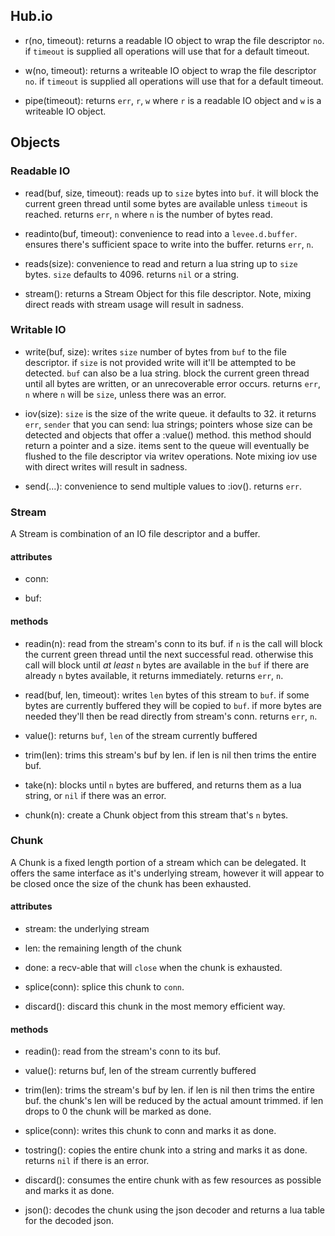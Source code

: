 ## Hub.io

* r(no, timeout):
  returns a readable IO object to wrap the file descriptor `no`. if `timeout`
  is supplied all operations will use that for a default timeout.

* w(no, timeout):
  returns a writeable IO object to wrap the file descriptor `no`. if `timeout`
  is supplied all operations will use that for a default timeout.

* pipe(timeout):
  returns `err`, `r`, `w` where `r` is a readable IO object and `w` is a
  writeable IO object.

## Objects

### Readable IO

* read(buf, size, timeout):
  reads up to `size` bytes into `buf`. it will block the current green thread
  until some bytes are available unless `timeout` is reached. returns `err`,
  `n` where `n` is the number of bytes read.

* readinto(buf, timeout):
  convenience to read into a `levee.d.buffer`. ensures there's sufficient space
  to write into the buffer. returns `err`, `n`.

* reads(size):
  convenience to read and return a lua string up to `size` bytes. `size`
  defaults to 4096. returns `nil` or a string.

* stream():
  returns a Stream Object for this file descriptor. Note, mixing direct reads
  with stream usage will result in sadness.

### Writable IO

* write(buf, size):
  writes `size` number of bytes from `buf` to the file descriptor. if `size` is
  not provided write will it'll be attempted to be detected. `buf` can also be
  a lua string.  block the current green thread until all bytes are written, or
  an unrecoverable error occurs. returns `err`, `n` where `n` will be `size`,
  unless there was an error.

* iov(size):
  `size` is the size of the write queue. it defaults to 32.  it returns `err`,
  `sender` that you can send: lua strings; pointers whose size can be detected
  and objects that offer a :value() method. this method should return a pointer
  and a size. items sent to the queue will eventually be flushed to the file
  descriptor via writev operations. Note mixing iov use with direct writes will
  result in sadness.

* send(...):
  convenience to send multiple values to :iov(). returns `err`.

### Stream

A Stream is combination of an IO file descriptor and a buffer.

#### attributes

* conn:

* buf:

#### methods

* readin(n):
  read from the stream's conn to its buf. if `n` is the call will block the
  current green thread until the next successful read. otherwise this call will
  block until *at least* `n` bytes are available in the `buf` if there are
  already `n` bytes available, it returns immediately. returns `err`, `n`.

* read(buf, len, timeout):
  writes `len` bytes of this stream to `buf`. if some bytes are currently
  buffered they will be copied to `buf`. if more bytes are needed they'll then
  be read directly from stream's conn. returns `err`, `n`.

* value():
  returns `buf`, `len` of the stream currently buffered

* trim(len):
  trims this stream's buf by len. if len is nil then trims the entire buf.

* take(n):
  blocks until `n` bytes are buffered, and returns them as a lua string, or
  `nil` if there was an error.

* chunk(n):
  create a Chunk object from this stream that's `n` bytes.


### Chunk

A Chunk is a fixed length portion of a stream which can be delegated. It offers
the same interface as it's underlying stream, however it will appear to be
closed once the size of the chunk has been exhausted.

#### attributes

* stream:
  the underlying stream

* len:
  the remaining length of the chunk

* done:
  a recv-able that will `close` when the chunk is exhausted.

* splice(conn):
  splice this chunk to `conn`.

* discard():
  discard this chunk in the most memory efficient way.

#### methods

* readin():
  read from the stream's conn to its buf.

* value():
  returns buf, len of the stream currently buffered

* trim(len):
  trims the stream's buf by len. if len is nil then trims the entire buf. the
  chunk's len will be reduced by the actual amount trimmed. if len drops to 0
  the chunk will be marked as done.

* splice(conn):
  writes this chunk to conn and marks it as done.

* tostring():
  copies the entire chunk into a string and marks it as done. returns `nil` if
  there is an error.

* discard():
  consumes the entire chunk with as few resources as possible and marks it as
  done.

* json():
  decodes the chunk using the json decoder and returns a lua table for the
  decoded json.
